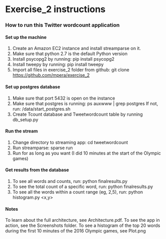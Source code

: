 # Exercise_2 instructions
### How to run this Twitter wordcount application

#### Set up the machine
1. Create an Amazon EC2 instance and install streamparse on it. 
2. Make sure that python 2.7 is the default Python version
3. Install psycopg2 by running: pip install psycopg2
4. Install tweepy by running: pip install tweepy
5. Import all files in exercise_2 folder from github:
    git clone https://github.com/mpera/exercise_2

#### Set up postgres database
1. Make sure that port 5432 is open on the instance
2. Make sure that postgres is running: ps auxwww | grep postgres
    If not, run: /data/start_postgres.sh
3. Create Tcount database and Tweetwordcount table by running db_setup.py

#### Run the stream
1. Change directory to streaming app: cd tweetwordcount
2. Run streamparse: sparse run
3. Run for as long as you want (I did 10 minutes at the start of the Olympic games)

#### Get results from the database
1. To see all words and counts, run: python finalresults.py
2. To see the total count of a specific word, run: python finalresults.py <word>
3. To see all the words within a count range (eg, 2,5), run: python histogram.py <x,y>

#### Notes
To learn about the full architecture, see Architecture.pdf.  To see the app in action, see the Screenshots folder.  To see a histogram of the top 20 words during the first 10 minutes of the 2016 Olympic games, see Plot.png

